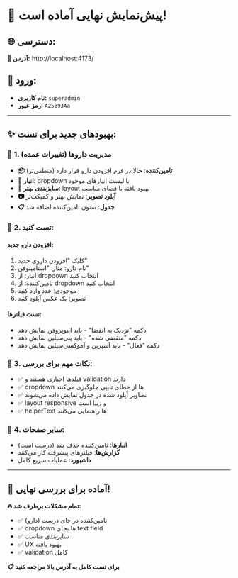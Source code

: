 # 🎉 **پیش‌نمایش نهایی آماده است!**

## 🌐 **دسترسی:**
**🔗 آدرس:** http://localhost:4173/

## 🔑 **ورود:**
- **نام کاربری:** `superadmin`
- **رمز عبور:** `A25893Aa`

---

## ✨ **بهبودهای جدید برای تست:**

### 🎯 **1. مدیریت داروها (تغییرات عمده)**
- **📦 تامین‌کننده**: حالا در فرم افزودن دارو قرار دارد (منطقی‌تر)
- **🏢 انبار**: dropdown با لیست انبارهای موجود
- **🎨 سایزبندی بهتر**: layout بهبود یافته با فضای مناسب
- **📷 آپلود تصویر**: نمایش بهتر و کمپکت‌تر
- **📋 جدول**: ستون تامین‌کننده اضافه شد

### 🔧 **2. تست کنید:**

#### **افزودن دارو جدید:**
1. کلیک "افزودن داروی جدید"
2. نام دارو: مثال "استامینوفن"
3. انبار: از dropdown انتخاب کنید
4. تامین‌کننده: از dropdown انتخاب کنید
5. موجودی: عدد وارد کنید
6. تصویر: یک عکس آپلود کنید

#### **تست فیلترها:**
- دکمه "نزدیک به انقضا" - باید ایبوپروفن نمایش دهد
- دکمه "منقضی شده" - باید پنی‌سیلین نمایش دهد
- دکمه "فعال" - باید آسپرین و آموکسی‌سیلین نمایش دهد

### 🎯 **3. نکات مهم برای بررسی:**
- ✅ فیلدها اجباری هستند و validation دارند
- ✅ dropdown ها از خطای تایپی جلوگیری می‌کنند
- ✅ تصاویر آپلود شده در جدول نمایش داده می‌شوند
- ✅ layout responsive و زیبا است
- ✅ helperText ها راهنمایی می‌کنند

### 🎯 **4. سایر صفحات:**
- **انبارها**: تامین‌کننده حذف شد (درست است)
- **گزارش‌ها**: فیلترهای پیشرفته کار می‌کنند
- **داشبورد**: عملیات سریع کامل

---

## 🚀 **آماده برای بررسی نهایی!**

**🔥 تمام مشکلات برطرف شد:**
- ✅ تامین‌کننده در جای درست (دارو)
- ✅ dropdown ها بجای text field
- ✅ سایزبندی مناسب
- ✅ UX بهبود یافته
- ✅ validation کامل

**📋 برای تست کامل به آدرس بالا مراجعه کنید**
